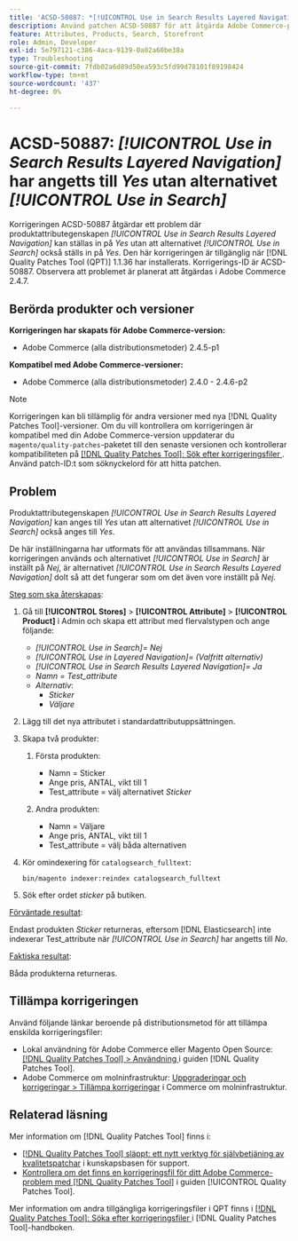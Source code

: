 ```yaml
---
title: 'ACSD-50887: *[!UICONTROL Use in Search Results Layered Navigation]* inställt på Ja utan alternativet *[!UICONTROL Use in Search]*'
description: Använd patchen ACSD-50887 för att åtgärda Adobe Commerce-problemet där produktattributegenskapen *[!UICONTROL Use in Search Results Layered Navigation]* kan anges till *Ja* utan att alternativet *[!UICONTROL Use in Search]* också anges till *Ja*.
feature: Attributes, Products, Search, Storefront
role: Admin, Developer
exl-id: 5e797121-c386-4aca-9139-0a02a60be38a
type: Troubleshooting
source-git-commit: 7fdb02a6d89d50ea593c5fd99d78101f89198424
workflow-type: tm+mt
source-wordcount: '437'
ht-degree: 0%

---
```


# ACSD-50887: *[!UICONTROL Use in Search Results Layered Navigation]* har angetts till *Yes* utan alternativet *[!UICONTROL Use in Search]*

Korrigeringen ACSD-50887 åtgärdar ett problem där produktattributegenskapen *[!UICONTROL Use in Search Results Layered Navigation]* kan ställas in på *Yes* utan att alternativet *[!UICONTROL Use in Search]* också ställs in på *Yes*. Den här korrigeringen är tillgänglig när [!DNL Quality Patches Tool (QPT)] 1.1.36 har installerats. Korrigerings-ID är ACSD-50887. Observera att problemet är planerat att åtgärdas i Adobe Commerce 2.4.7.

## Berörda produkter och versioner

**Korrigeringen har skapats för Adobe Commerce-version:**

* Adobe Commerce (alla distributionsmetoder) 2.4.5-p1

**Kompatibel med Adobe Commerce-versioner:**

* Adobe Commerce (alla distributionsmetoder) 2.4.0 - 2.4.6-p2

>[!NOTE]
>
>Korrigeringen kan bli tillämplig för andra versioner med nya [!DNL Quality Patches Tool]-versioner. Om du vill kontrollera om korrigeringen är kompatibel med din Adobe Commerce-version uppdaterar du `magento/quality-patches`-paketet till den senaste versionen och kontrollerar kompatibiliteten på [[!DNL Quality Patches Tool]: Sök efter korrigeringsfiler ](https://experienceleague.adobe.com/tools/commerce-quality-patches/index.html). Använd patch-ID:t som söknyckelord för att hitta patchen.

## Problem

Produktattributegenskapen *[!UICONTROL Use in Search Results Layered Navigation]* kan anges till *Yes* utan att alternativet *[!UICONTROL Use in Search]* också anges till *Yes*.

De här inställningarna har utformats för att användas tillsammans. När korrigeringen används och alternativet *[!UICONTROL Use in Search]* är inställt på *Nej*, är alternativet *[!UICONTROL Use in Search Results Layered Navigation]* dolt så att det fungerar som om det även vore inställt på *Nej*.

<u>Steg som ska återskapas</u>:

1. Gå till **[!UICONTROL Stores]** > **[!UICONTROL Attribute]** > **[!UICONTROL Product]** i Admin och skapa ett attribut med flervalstypen och ange följande:

   * *[!UICONTROL Use in Search]= Nej*
   * *[!UICONTROL Use in Layered Navigation]= (Valfritt alternativ)*
   * *[!UICONTROL Use in Search Results Layered Navigation]= Ja*
   * *Namn = Test_attribute*
   * *Alternativ*:
      * *Sticker*
      * *Väljare*

1. Lägg till det nya attributet i standardattributuppsättningen.
1. Skapa två produkter:

   1. Första produkten:
      * Namn = Sticker
      * Ange pris, ANTAL, vikt till 1
      * Test_attribute = välj alternativet *Sticker*

   1. Andra produkten:
      * Namn = Väljare
      * Ange pris, ANTAL, vikt till 1
      * Test_attribute = välj båda alternativen

1. Kör omindexering för `catalogsearch_fulltext`:

   `bin/magento indexer:reindex catalogsearch_fulltext`

1. Sök efter ordet *sticker* på butiken.

<u>Förväntade resultat</u>:

Endast produkten *Sticker* returneras, eftersom [!DNL Elasticsearch] inte indexerar Test_attribute när *[!UICONTROL Use in Search]* har angetts till *No*.

<u>Faktiska resultat</u>:

Båda produkterna returneras.

## Tillämpa korrigeringen

Använd följande länkar beroende på distributionsmetod för att tillämpa enskilda korrigeringsfiler:

* Lokal användning för Adobe Commerce eller Magento Open Source: [[!DNL Quality Patches Tool] > Användning ](/help/tools/quality-patches-tool/usage.md) i guiden [!DNL Quality Patches Tool].
* Adobe Commerce om molninfrastruktur: [Uppgraderingar och korrigeringar > Tillämpa korrigeringar](https://experienceleague.adobe.com/docs/commerce-cloud-service/user-guide/develop/upgrade/apply-patches.html) i Commerce om molninfrastruktur.

## Relaterad läsning

Mer information om [!DNL Quality Patches Tool] finns i:

* [[!DNL Quality Patches Tool] släppt: ett nytt verktyg för självbetjäning av kvalitetspatchar](https://experienceleague.adobe.com/en/docs/commerce-operations/tools/quality-patches-tool/quality-patches-tool-to-self-serve-quality-patches) i kunskapsbasen för support.
* [Kontrollera om det finns en korrigeringsfil för ditt Adobe Commerce-problem med  [!DNL Quality Patches Tool]](/help/tools/quality-patches-tool/patches-available-in-qpt/check-patch-for-magento-issue-with-magento-quality-patches.md) i guiden [!UICONTROL Quality Patches Tool].


Mer information om andra tillgängliga korrigeringsfiler i QPT finns i [[!DNL Quality Patches Tool]: Söka efter korrigeringsfiler ](https://experienceleague.adobe.com/tools/commerce-quality-patches/index.html) i [!DNL Quality Patches Tool]-handboken.
